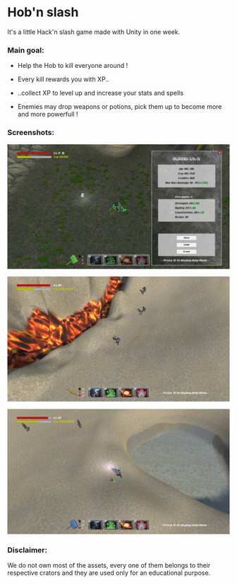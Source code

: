 # Hob'n slash

It's a little Hack'n slash game made with Unity in one week.

### Main goal:

- Help the Hob to kill everyone around !

- Every kill rewards you with XP..

- ..collect XP to level up and increase your stats and spells

- Enemies may drop weapons or potions, pick them up to become more and more powerfull !

### Screenshots:

![alt tag](https://github.com/fdel-car/Hob-n-slash/blob/master/screenshots/player-panel.png)

![alt tag](https://github.com/fdel-car/Hob-n-slash/blob/master/screenshots/lava-desert.png)

![alt tag](https://github.com/fdel-car/Hob-n-slash/blob/master/screenshots/water-desert.png)

### Disclaimer:

We do not own most of the assets, every one of them belongs to their respective crators and they are used only for an educational purpose.
